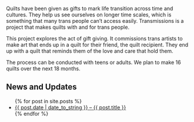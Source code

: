 ---
---

Quilts have been given as gifts to mark life transition across time
and cultures. They help us see ourselves on longer time scales,
which is something that many trans people can’t access easily.
Transmissions is a project that makes quilts with and for trans
people.

This project explores the act of gift giving. It commissions trans
artists to make art that ends up in a quilt for their friend, the quilt
recipient. They end up with a quilt that reminds them of the love
and care that hold them.

The process can be conducted with teens or adults. We plan to
make 16 quilts over the next 18 months.

## News and Updates

<ul class="posts">
{% for post in site.posts %}
  <li><a href="{{ post.url | relative_url }}">{{ post.date | date_to_string }} – {{ post.title }}</a></li>
{% endfor %}
</ul>
